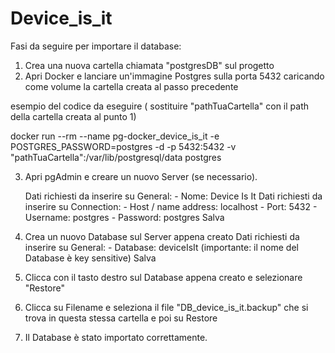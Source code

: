 # Device_is_it
Fasi da seguire per importare il database:

1) Crea una nuova cartella chiamata "postgresDB" sul progetto
2) Apri Docker e lanciare un'immagine Postgres sulla porta 5432 caricando come volume la cartella creata al passo precedente

 esempio del codice da eseguire ( sostituire "pathTuaCartella" con il path della cartella creata al punto 1)

 docker run --rm --name pg-docker_device_is_it  -e POSTGRES_PASSWORD=postgres -d -p 5432:5432 -v "pathTuaCartella":/var/lib/postgresql/data postgres

3) Apri pgAdmin e creare un nuovo Server (se necessario).

	Dati richiesti da inserire su General:
		- Nome:  Device Is It
	Dati richiesti da inserire su Connection:
		-  Host / name address: localhost
		-  Port: 5432
		-  Username: postgres
		-  Password: postgres 
	Salva
		
		
4) Crea un nuovo Database sul Server appena creato 
	Dati richiesti da inserire su General:
		- Database: deviceIsIt  (importante: il nome del Database è key sensitive)
	Salva 

5) Clicca con il tasto destro sul Database appena creato e selezionare "Restore"
6) Clicca su Filename e seleziona il file "DB_device_is_it.backup" che si trova in questa stessa cartella e poi su Restore
7) Il Database è stato importato correttamente.  
